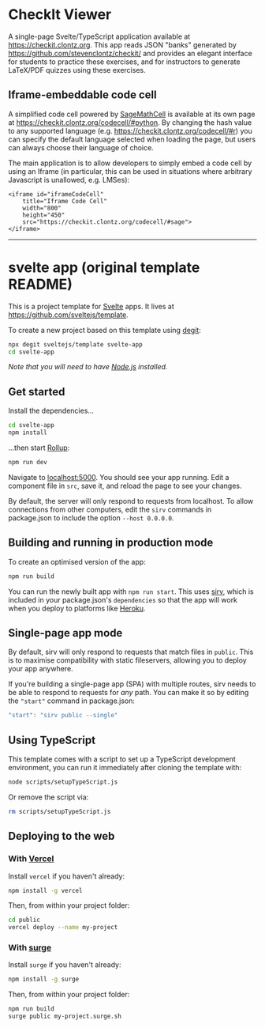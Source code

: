 # CheckIt Viewer

A single-page Svelte/TypeScript application available at <https://checkit.clontz.org>. This app reads
JSON "banks" generated by <https://github.com/stevenclontz/checkit/> and provides an elegant interface
for students to practice these exercises, and for instructors to generate LaTeX/PDF quizzes using
these exercises.

## Iframe-embeddable code cell

A simplified code cell powered by [SageMathCell](https://sagecell.sagemath.org/) is available at its own
page at <https://checkit.clontz.org/codecell/#python>. By changing the hash value to any supported language
(e.g. <https://checkit.clontz.org/codecell/#r>) you can specify the default language selected when loading the
page, but users can always choose their language of choice.

The main application is to allow developers to simply embed a code cell by using an Iframe
(in particular, this can be used in situations where arbitrary Javascript is unallowed, e.g. LMSes):

```
<iframe id="iframeCodeCell"
    title="Iframe Code Cell"
    width="800"
    height="450"
    src="https://checkit.clontz.org/codecell/#sage">
</iframe>
```

---

# svelte app (original template README)

This is a project template for [Svelte](https://svelte.dev) apps. It lives at https://github.com/sveltejs/template.

To create a new project based on this template using [degit](https://github.com/Rich-Harris/degit):

```bash
npx degit sveltejs/template svelte-app
cd svelte-app
```

*Note that you will need to have [Node.js](https://nodejs.org) installed.*


## Get started

Install the dependencies...

```bash
cd svelte-app
npm install
```

...then start [Rollup](https://rollupjs.org):

```bash
npm run dev
```

Navigate to [localhost:5000](http://localhost:5000). You should see your app running. Edit a component file in `src`, save it, and reload the page to see your changes.

By default, the server will only respond to requests from localhost. To allow connections from other computers, edit the `sirv` commands in package.json to include the option `--host 0.0.0.0`.


## Building and running in production mode

To create an optimised version of the app:

```bash
npm run build
```

You can run the newly built app with `npm run start`. This uses [sirv](https://github.com/lukeed/sirv), which is included in your package.json's `dependencies` so that the app will work when you deploy to platforms like [Heroku](https://heroku.com).


## Single-page app mode

By default, sirv will only respond to requests that match files in `public`. This is to maximise compatibility with static fileservers, allowing you to deploy your app anywhere.

If you're building a single-page app (SPA) with multiple routes, sirv needs to be able to respond to requests for *any* path. You can make it so by editing the `"start"` command in package.json:

```js
"start": "sirv public --single"
```

## Using TypeScript

This template comes with a script to set up a TypeScript development environment, you can run it immediately after cloning the template with:

```bash
node scripts/setupTypeScript.js
```

Or remove the script via:

```bash
rm scripts/setupTypeScript.js
```

## Deploying to the web

### With [Vercel](https://vercel.com)

Install `vercel` if you haven't already:

```bash
npm install -g vercel
```

Then, from within your project folder:

```bash
cd public
vercel deploy --name my-project
```

### With [surge](https://surge.sh/)

Install `surge` if you haven't already:

```bash
npm install -g surge
```

Then, from within your project folder:

```bash
npm run build
surge public my-project.surge.sh
```
